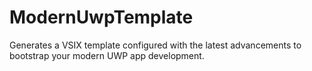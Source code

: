 # ModernUwpTemplate
Generates a VSIX template configured with the latest advancements to bootstrap your modern UWP app development.
